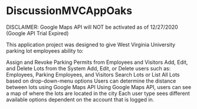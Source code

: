 # DiscussionMVCAppOaks

DISCLAIMER: Google Maps API will NOT be activated as of 12/27/2020 (Google API Trial Expired)

This application project was designed to give West Virginia University parking lot employees ability to:

Assign and Revoke Parking Permits from Employees and Visitors
Add, Edit, and Delete Lots from the System
Add, Edit, or Delete users such as: Employees, Parking Employees, and Visitors
Search Lots or List All Lots based on drop-down-menu options
Users can determine the distance between lots using Google Maps API
Using Google Maps API, users can see a map of where the lots are located in the city
Each user type sees different available options dependent on the account that is logged in.
